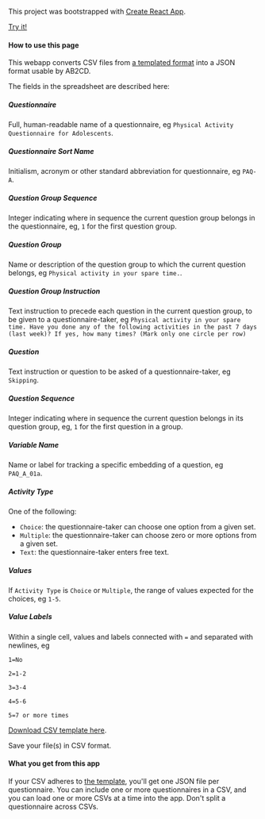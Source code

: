 This project was bootstrapped with [Create React App](https://github.com/facebookincubator/create-react-app).

[Try it!](http://68.66.205.123:5000)

#### How to use this page
This webapp converts CSV files from [a templated format](https://docs.google.com/spreadsheets/d/1Jh0t6_TVLR59DZvZepSaxbb1E4ZHib3BzZVbHLZXTQc/export?gid=1911345128&format=csv) into a JSON format usable by AB2CD.

The fields in the spreadsheet are described here:

##### Questionnaire
Full, human-readable name of a questionnaire, eg `Physical Activity Questionnaire for Adolescents`.

##### Questionnaire Sort Name
Initialism, acronym or other standard abbreviation for questionnaire, eg `PAQ-A`.

##### Question Group Sequence
Integer indicating where in sequence the current question group belongs in the questionnaire, eg, `1` for the first question group.

##### Question Group
Name or description of the question group to which the current question belongs, eg `Physical activity in your spare time.`.

##### Question Group Instruction
Text instruction to precede each question in the current question group, to be given to a questionnaire-taker, eg `Physical activity in your spare time. Have you done any of the following activities in the past 7 days (last week)? If yes, how many times? (Mark only one circle per row)`

##### Question
Text instruction or question to be asked of a questionnaire-taker, eg `Skipping`.

##### Question Sequence
Integer indicating where in sequence the current question belongs in its question group, eg, `1` for the first question in a group.

##### Variable Name
Name or label for tracking a specific embedding of a question, eg `PAQ_A_01a`.

##### Activity Type
One of the following:

- `Choice`: the questionnaire-taker can choose one option from a given set.
- `Multiple`: the questionnaire-taker can choose zero or more options from a given set.
- `Text`: the questionnaire-taker enters free text.

##### Values
If `Activity Type` is `Choice` or `Multiple`, the range of values expected for the choices, eg `1-5`.

##### Value Labels
Within a single cell, values and labels connected with `=` and separated with newlines, eg
```
1=No

2=1-2

3=3-4

4=5-6

5=7 or more times
```

[Download CSV template here](https://docs.google.com/spreadsheets/d/1Jh0t6_TVLR59DZvZepSaxbb1E4ZHib3BzZVbHLZXTQc/export?gid=1911345128&format=csv).

Save your file(s) in CSV format.

#### What you get from this app
If your CSV adheres to [the template](https://docs.google.com/spreadsheets/d/1Jh0t6_TVLR59DZvZepSaxbb1E4ZHib3BzZVbHLZXTQc/export?gid=1911345128&format=csv), you'll get one JSON file per questionnaire. You can include one or more questionnaires in a CSV, and you can load one or more CSVs at a time into the app. Don't split a questionnaire across CSVs.
